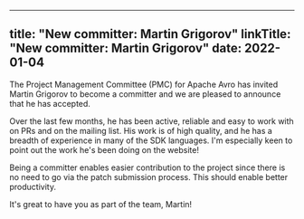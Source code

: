 
---
title: "New committer: Martin Grigorov"
linkTitle: "New committer: Martin Grigorov"
date: 2022-01-04
---

The Project Management Committee (PMC) for Apache Avro
has invited Martin Grigorov to become a committer and we are pleased
to announce that he has accepted.

Over the last few months, he has been active, reliable and easy to
work with on PRs and on the mailing list.  His work is of high
quality, and he has a breadth of experience in many of the SDK languages.
I'm especially keen to point out the work he's been doing on the website!

Being a committer enables easier contribution to the
project since there is no need to go via the patch
submission process. This should enable better productivity.

It's great to have you as part of the team, Martin!